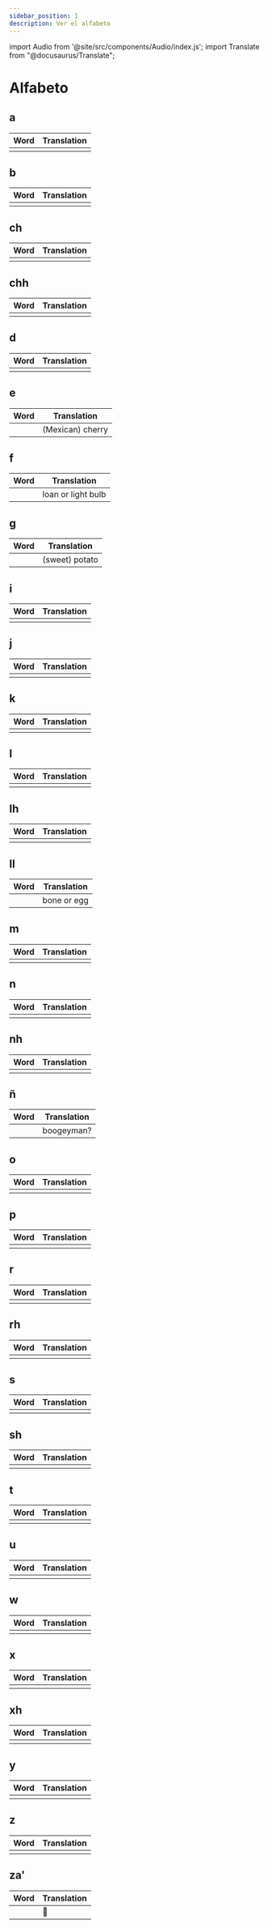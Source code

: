 ```yaml
---
sidebar_position: 1
description: Ver el alfabeto
---
```

import Audio  from '@site/src/components/Audio/index.js';
import Translate from "@docusaurus/Translate";

# Alfabeto

## a

| <Translate id="word">Word</Translate> | <Translate id="translation">Translation</Translate> |
|---------------------------------------|-----------------------------------------------------|
| <Audio src="axh" /> **a**xh           | <Translate id="garlic"/>                            |

## b

| Word                         | Translation             |
|------------------------------|-------------------------|
| <Audio src="bzin"/> **b**zin | <Translate id="mouse"/> |

## ch

| Word                         | Translation           |
|------------------------------|-----------------------|
| <Audio src="chup"/> **ch**up | <Translate id="two"/> |

## chh

| Word                              | Translation             |
|-----------------------------------|-------------------------|
| <Audio src="chhuaa"/> **chh**ua'a | <Translate id="mouth"/> |

## d

| Word                       | Translation               |
|----------------------------|---------------------------|
| <Audio src="dub"/> **d**ub | <Translate id="feather"/> |

## e

| Word                       | Translation                                          |
|----------------------------|------------------------------------------------------|
| <Audio src="eza"/> **e**za | <Translate id="cherry" >(Mexican) cherry</Translate> |

## f

| Word                       | Translation                                               |
|----------------------------|-----------------------------------------------------------|
| <Audio src="fok"/> **f**ok | <Translate id="loanOrBulb">loan or light bulb</Translate> |

## g

| Word                     | Translation                                       |
|--------------------------|---------------------------------------------------|
| <Audio src="gu"/> **g**u | <Translate id="potato">(sweet) potato</Translate> |

## i

| Word                     | Translation            |
|--------------------------|------------------------|
| <Audio src="iz"/> **i**z | <Translate id="year"/> |

## j

| Word                         | Translation               |
|------------------------------|---------------------------|
| <Audio src="jeid"/> **j**eid | <Translate id="chicken"/> |

## k

| Word                         | Translation           |
|------------------------------|-----------------------|
| <Audio src="kush"/> **k**ush | <Translate id="pig"/> |

## l

| Word                           | Translation              |
|--------------------------------|--------------------------|
| <Audio src="lulla"/> **l**ulla | <Translate id="tongue"/> |

## lh

| Word                           | Translation           |
|--------------------------------|-----------------------|
| <Audio src="lhapa"/> **lh**apa | <Translate id="hat"/> |

## ll

| Word                         | Translation                                       |
|------------------------------|---------------------------------------------------|
| <Audio src="llit"/> **ll**it | <Translate id="boneOrEgg">bone or egg</Translate> |

## m

| Word                           | Translation              |
|--------------------------------|--------------------------|
| <Audio src="mechh"/> **m**echh | <Translate id="money" /> |

## n

| Word                          | Translation            |
|-------------------------------|------------------------|
| <Audio src="niaa"/> **n**ia'a | <Translate id="foot"/> |

## nh

| Word                         | Translation             |
|------------------------------|-------------------------|
| <Audio src="nhis"/> **nh**is | <Translate id="water"/> |

## ñ

| Word                           | Translation                                      |
|--------------------------------|--------------------------------------------------|
| <Audio src="nenen"/> **ñ**eñen | <Translate id="boogeyman">boogeyman?</Translate> |

## o

| Word                        | Translation           |
|-----------------------------|-----------------------|
| <Audio src="ono"/> **o**n'o | <Translate id="yes"/> |

## p

| Word                         | Translation            |
|------------------------------|------------------------|
| <Audio src="perh"/> **p**erh | <Translate id="pear"/> |

## r

| Word                       | Translation               |
|----------------------------|---------------------------|
| <Audio src="riu"/> **r**iu | <Translate id="cricket"/> |

## rh

| Word                         | Translation               |
|------------------------------|---------------------------|
| <Audio src="rhiz"/> **rh**iz | <Translate id="little" /> |

## s

| Word                       | Translation                 |
|----------------------------|-----------------------------|
| <Audio src="sia"/> **s**ia | <Translate id="delicious"/> |

## sh

| Word                       | Translation           |
|----------------------------|-----------------------|
| <Audio src="shi"/> **sh**i | <Translate id="ten"/> |

## t

| Word                       | Translation            |
|----------------------------|------------------------|
| <Audio src="tap"/> **t**ap | <Translate id="four"/> |

## u

| Word                   | Translation |
|------------------------|-------------|
| <Audio src="u"/> **u** |             |

## w

| Word                           | Translation           |
|--------------------------------|-----------------------|
| <Audio src="wbill"/> **w**bill | <Translate id="sun"/> |

## x

| Word                       | Translation             |
|----------------------------|-------------------------|
| <Audio src="xun"/> **x**un | <Translate id="eight"/> |

## xh

| Word                         | Translation           |
|------------------------------|-----------------------|
| <Audio src="xhid"/> **xh**id | <Translate id="cat"/> |

## y

| Word                         | Translation                 |
|------------------------------|-----------------------------|
| <Audio src="yetj"/> **y**etj | <Translate id="sugarcane"/> |

## z

| Word                     | Translation            |
|--------------------------|------------------------|
| <Audio src="za"/> **z**a | <Translate id="bean"/> |

## za'

| Word                        | Translation               |
|-----------------------------|---------------------------|
| <Audio src="zaa"/> **za'**a | <Translate id="corn"/> 🌽 |
